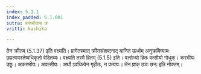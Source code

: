 ```yaml
---
index: 5.1.1
index_padded: 5.1.001
sutra: प्राक्क्रीताच् छः
vritti: kashika

---
```

तेन क्रीतम् (5.1.37) इति वक्ष्यति। प्रागेतस्मात् क्रीतसंशब्दनाद् यानित ऊर्ध्वम् अनुक्रमिष्यामः छप्रत्ययस्तेष्वधिकृतो वेदितव्यः। वक्ष्यति तस्मै हितम् (5.1.5) इति। वत्सेभ्यो हितः वत्सीयो गोधुक्। करभीयः उष्ट्रः। अकरभीयः। अवत्सीयः। अर्थो ऽवधित्वेन गृहीतः, न प्रत्ययः। तेन प्राक् ठञः छन्ः इति नोक्तम्।